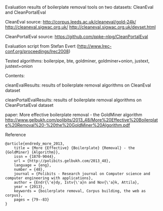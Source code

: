 Evaluation results of boilerplate removal tools on two datasets: CleanEval and CleanPortalEval

CleanEval source: 
http://corpus.leeds.ac.uk/cleaneval/gold-24k/ 
http://cleaneval.sigwac.org.uk/
http://cleaneval.sigwac.org.uk/devset.html


CleanPortalEval source: 
https://github.com/ppke-nlpg/CleanPortalEval

Evaluation script from Stefan Evert (http://www.lrec-conf.org/proceedings/lrec2008)


Tested algorithms:
 boilerpipe,
 bte,
 goldminer,
 goldminer+onion,
 justext,
 justext+onion


Contents:

cleanEvalResults: results of boilerplate removal algorithms on CleanEval dataset 

cleanPortalEvalResults: results of boilerplate removal algorithms on CleanPortalEval dataset 

paper:
More effective boilerplate removal - the GoldMiner algorithm
http://www.gelbukh.com/polibits/2013_48/More%20Effective%20Boilerplate%20Removal%20-%20the%20GoldMiner%20Algorithm.pdf

Reference
```
@article{endredy_more_2013,
	title = {More {Effective} {Boilerplate} {Removal} - the {GoldMiner} {Algorithm}},
	issn = {1870-9044},
	url = {http://polibits.gelbukh.com/2013_48},
	language = {eng},
	number = {48},
	journal = {Polibits - Research journal on Computer science and computer engineering with applications},
	author = {Endr{\'e}dy, Istv{\'a}n and Nov{\'a}k, Attila},
	year = {2013},
	keywords = {boilerplate removal, Corpus building, the web as corpus},
	pages = {79--83}
}
```